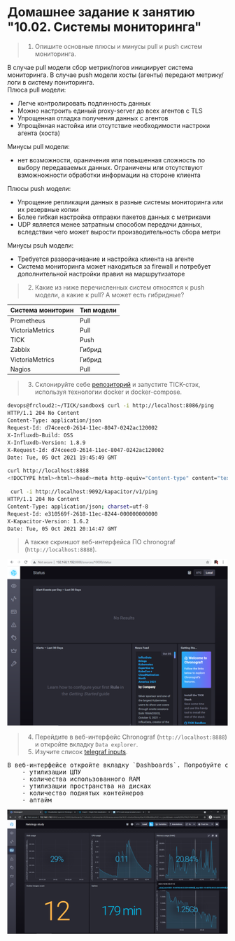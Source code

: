 # Домашнее задание к занятию "10.02. Системы мониторинга"

> 1. Опишите основные плюсы и минусы pull и push систем мониторинга.

В случае pull модели сбор метрик/логов инициирует система мониторинга. В случае push модели хосты (агенты) передают метрику/логи в систему пониторинга.  
Плюса pull модели:  
- Легче контролировать подлинность данных
- Можно настроить единый proxy-server до всех агентов с TLS
- Упрощенная отладка получения данных с агентов
- Упрощённая настойка или отсутствие необходимости настроки агента (хоста)

Минусы pull модели: 
- нет возможности, ораничения или повышенная сложность по выбору передаваемых данных. Ограничены или отсутствуют взможножности обработки информации на стороне клиента

Плюсы push модели:
- Упрощение репликации данных в разные системы мониторинга или их резервные копии 
- Более гибкая настройка отправки пакетов данных с  метриками
- UDP является менее затратным способом передачи данных, вследствии чего может вырости производительность сбора метри

Минусы psuh модели:  
- Требуется разворачивание и настройка клиента на агенте
- Система мониторинга может находиться за firewall и потребует дополнительной настройки правил на маршрутизаторе

> 2. Какие из ниже перечисленных систем относятся к push модели, а какие к pull? А может есть гибридные?

Система мониторин  | Тип модели
--- | ---
Prometheus | Pull
VictoriaMetrics | Pull
TICK | Push
Zabbix | Гибрид
VictoriaMetrics | Гибрид
Nagios | Pull

> 3. Склонируйте себе [репозиторий](https://github.com/influxdata/sandbox/tree/master) и запустите TICK-стэк, 
используя технологии docker и docker-compose.

```bash
devops@frcloud2:~/TICK/sandbox$ curl -i http://localhost:8086/ping
HTTP/1.1 204 No Content
Content-Type: application/json
Request-Id: d74ceec0-2614-11ec-8047-0242ac120002
X-Influxdb-Build: OSS
X-Influxdb-Version: 1.8.9
X-Request-Id: d74ceec0-2614-11ec-8047-0242ac120002
Date: Tue, 05 Oct 2021 19:45:49 GMT

```

```bash
curl http://localhost:8888
<!DOCTYPE html><html><head><meta http-equiv="Content-type" content="text/html; charset=utf-8"><title>Chronograf</title><link rel="icon shortcut" href="/favicon.fa749080.ico"><link rel="stylesheet" href="/src.d80ed715.css"></head><body> <div id="react-root" data-basepath=""></div> <script src="/src.c278d833.js"></script> </body></html>
```

```bash
 curl -i http://localhost:9092/kapacitor/v1/ping
HTTP/1.1 204 No Content
Content-Type: application/json; charset=utf-8
Request-Id: e310569f-2618-11ec-8244-000000000000
X-Kapacitor-Version: 1.6.2
Date: Tue, 05 Oct 2021 20:14:47 GMT

```

> А также скриншот веб-интерфейса ПО chronograf (`http://localhost:8888`). 

![Screenshot](./TICK_GUI.png)

> 4. Перейдите в веб-интерфейс Chronograf (`http://localhost:8888`) и откройте вкладку `Data explorer`.  
> 5. Изучите список [telegraf inputs](https://github.com/influxdata/telegraf/tree/master/plugins/inputs). 

<pre>
В веб-интерфейсе откройте вкладку `Dashboards`. Попробуйте создать свой dashboard с отображением:
    - утилизации ЦПУ
    - количества использованного RAM
    - утилизации пространства на дисках
    - количество поднятых контейнеров
    - аптайм
</pre>

![Dashboard](./Dashboards.png)

